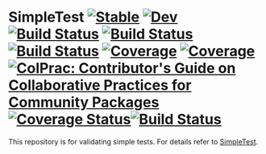 # SimpleTest [![Stable](https://img.shields.io/badge/docs-stable-blue.svg)](https://sambuddhac.github.io/SimpleTest.jl/stable) [![Dev](https://img.shields.io/badge/docs-dev-blue.svg)](https://sambuddhac.github.io/SimpleTest.jl/dev) [![Build Status](https://ci.appveyor.com/api/projects/status/github/sambuddhac/SimpleTest.jl?svg=true)](https://ci.appveyor.com/project/sambuddhac/SimpleTest-jl) [![Build Status](https://cloud.drone.io/api/badges/sambuddhac/SimpleTest.jl/status.svg)](https://cloud.drone.io/sambuddhac/SimpleTest.jl) [![Build Status](https://api.cirrus-ci.com/github/sambuddhac/SimpleTest.jl.svg)](https://cirrus-ci.com/github/sambuddhac/SimpleTest.jl) [![Coverage](https://codecov.io/gh/sambuddhac/SimpleTest.jl/branch/master/graph/badge.svg)](https://codecov.io/gh/sambuddhac/SimpleTest.jl) [![Coverage](https://coveralls.io/repos/github/sambuddhac/SimpleTest.jl/badge.svg?branch=master)](https://coveralls.io/github/sambuddhac/SimpleTest.jl?branch=master) [![ColPrac: Contributor's Guide on Collaborative Practices for Community Packages](https://img.shields.io/badge/ColPrac-Contributor's%20Guide-blueviolet)](https://github.com/SciML/ColPrac)[![Coverage Status](https://coveralls.io/repos/github/sambuddhac/SimpleTest.jl/badge.svg?branch=main)](https://coveralls.io/github/sambuddhac/SimpleTest.jl?branch=main)[![Build Status](https://www.travis-ci.com/sambuddhac/SimpleTest.jl.svg?branch=main)](https://www.travis-ci.com/sambuddhac/SimpleTest.jl)

This repository is for validating simple tests. For details refer to [SimpleTest](https://sambuddhac.github.io/SimpleTest.jl/dev/).